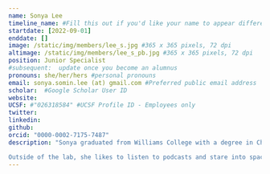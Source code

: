 ```yaml
---
name: Sonya Lee
timeline_name: #Fill this out if you'd like your name to appear differently on the Timeline.
startdate: [2022-09-01]
enddate: []
image: /static/img/members/lee_s.jpg #365 x 365 pixels, 72 dpi
altimage: /static/img/members/lee_s_pb.jpg #365 x 365 pixels, 72 dpi
position: Junior Specialist
#subsequent:  update once you become an alumnus
pronouns: she/her/hers #personal pronouns
email: sonya.somin.lee (at) gmail.com #Preferred public email address
scholar:  #Google Scholar User ID
website:
UCSF: #"026318584" #UCSF Profile ID - Employees only
twitter:
linkedin:
github:
orcid: "0000-0002-7175-7487"
description: "Sonya graduated from Williams College with a degree in Chemistry. As an undergraduate, she studied antibiotic resistance mutations in beta-lactamase under [Dr. Kathryn Hart](https://sites.williams.edu/kmh8/).

Outside of the lab, she likes to listen to podcasts and stare into space."
---
```

